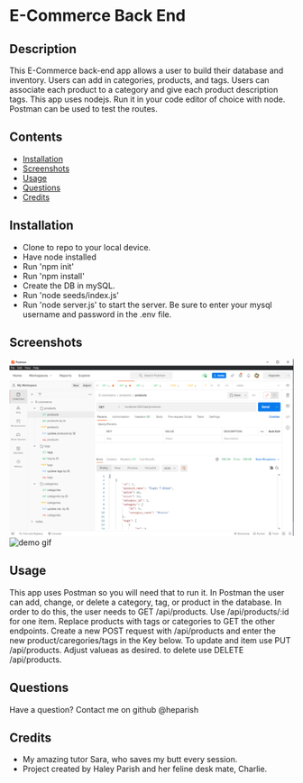 # E-Commerce Back End

## Description 

This E-Commerce back-end app allows a user to build their database and inventory. Users can add in categories, products, and tags. Users can associate each product to a category and give each product description tags. This app uses nodejs. Run it in your code editor of choice with node. Postman can be used to test the routes.

## Contents
* [Installation](#Installation)
* [Screenshots](#Screenshots)
* [Usage](#Usage)
* [Questions](#Questions)
* [Credits](#Credits)

## Installation

* Clone to repo to your local device.
* Have node installed
* Run 'npm init'
* Run 'npm install'
* Create the DB in mySQL.
* Run 'node seeds/index.js' 
* Run 'node server.js' to start the server.
Be sure to enter your mysql username and password in the .env file.

## Screenshots

![postman](./Assets/Screenshot_1.png)
![demo gif](./Assets/demo-gif.gif)

## Usage 

This app uses Postman so you will need that to run it. In Postman the user can add, change, or delete a category, tag, or product in the database. In order to do this, the user needs to GET /api/products. Use  /api/products/:id for one item. Replace products with tags or categories to GET the other endpoints. Create a new POST request with /api/products and enter the new product/caregories/tags in the Key below. To update and item use PUT /api/products. Adjust valueas as desired. to delete use DELETE /api/products.

## Questions

Have a question? Contact me on github @heparish 

## Credits

* My amazing tutor Sara, who saves my butt every session. 
* Project created by Haley Parish and her feline desk mate, Charlie.
